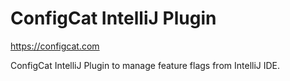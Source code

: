 # ConfigCat IntelliJ Plugin
https://configcat.com

ConfigCat IntelliJ Plugin  to manage feature flags from IntelliJ IDE. 

